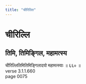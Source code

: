 ```yaml
---
title: "चीरिल्लि"
---
```


# चीरिल्लि
## तिमि, तिमिङ्गिल, महामत्स्य
चीरिल्लितिमितिमिङ्गिलादयो महामत्स्याः ॥ ६६० ॥<br />verse 3.1.1.660<br />page 0075

